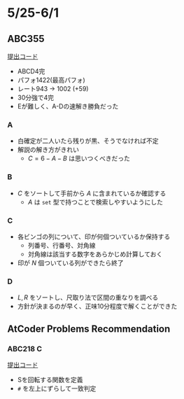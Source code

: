 # 5/25-6/1

## ABC355

[提出コード](https://atcoder.jp/contests/abc355/submissions?f.Task=&f.LanguageName=&f.Status=&f.User=dye8128)

- ABCD4完
- パフォ1422(最高パフォ)
- レート943 -> 1002 (+59)
- 30分強で4完
- Eが難しく、A-Dの速解き勝負だった

### A

- 白確定が二人いたら残りが黒、そうでなければ不定
- 解説の解き方がきれい
  - $C = 6-A-B$ は思いつくべきだった

### B

- $C$ をソートして手前から $A$ に含まれているか確認する
  - $A$ は `set` 型で持つことで検索しやすいようにした

### C

- 各ビンゴの列について、印が何個ついているか保持する
  - 列番号、行番号、対角線
  - 対角線は該当する数字をあらかじめ計算しておく
- 印が $N$ 個ついている列ができたら終了

### D

- $L, R$ をソートし、尺取り法で区間の重なりを調べる
- 方針が決まるのが早く、正味10分程度で解くことができた

## AtCoder Problems Recommendation

### ABC218 C

[提出コード](https://atcoder.jp/contests/abc218/submissions/53911353)

- Sを回転する関数を定義
- `#` を左上にずらして一致判定
